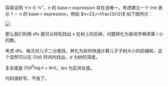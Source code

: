 容易证明 $\forall n\in \mathbb N^+$，$n$ 的 base-r expression 存在且唯一。考虑建立一个 trie 表示 $1\sim n$ 的 base-r expression，例如 $n=23,r=\frac{3}{2}$ 如下图所示：

![](https://img.atcoder.jp/arc149/88325a3ed9162c4859e2ac019d029292.png)

那么我们利用 dfs 就可以轻松找出 $x$ 在树上的后继，问题转化为查询字典序第 $l$ 小的数。

考虑 dfs，每次对儿子二分查找，转化为如何快速计算儿子子树大小的前缀和，这个显然可以在 $O(d)$ 时间内找出，$d$ 为树的深度。

复杂度是 $O(d^2\log n+len)$，$len$ 为区间长度。

代码很好写，不放了。